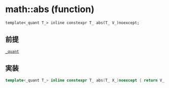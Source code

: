 # math::abs (function)
`template<_quant T_> inline constexpr T_ abs(T_ V_)noexcept;`

## 前提
[`_quant`](../type.yw/_quant.md)

## 実装
```cpp
template<_quant T_> inline constexpr T_ abs(T_ X_)noexcept { return V_ < X_() ? -X_ : X_; }
```
